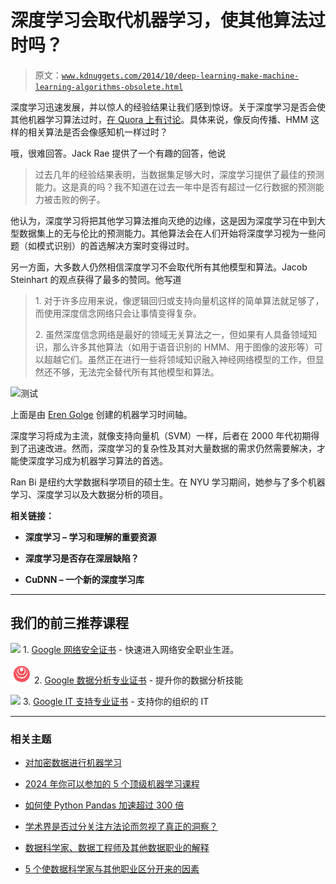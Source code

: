 # 深度学习会取代机器学习，使其他算法过时吗？

> 原文：[`www.kdnuggets.com/2014/10/deep-learning-make-machine-learning-algorithms-obsolete.html`](https://www.kdnuggets.com/2014/10/deep-learning-make-machine-learning-algorithms-obsolete.html)

深度学习迅速发展，并以惊人的经验结果让我们感到惊讶。关于深度学习是否会使其他机器学习算法过时，[在 Quora 上有讨论](https://www.quora.com/Will-deep-learning-make-other-Machine-Learning-algorithms-obsolete)。具体来说，像反向传播、HMM 这样的相关算法是否会像感知机一样过时？

哦，很难回答。Jack Rae 提供了一个有趣的回答，他说

> 过去几年的经验结果表明，当数据集足够大时，深度学习提供了最佳的预测能力。这是真的吗？我不知道在过去一年中是否有超过一亿行数据的预测能力被击败的例子。

他认为，深度学习将把其他学习算法推向灭绝的边缘，这是因为深度学习在中到大型数据集上的无与伦比的预测能力。其他算法会在人们开始将深度学习视为一些问题（如模式识别）的首选解决方案时变得过时。

另一方面，大多数人仍然相信深度学习不会取代所有其他模型和算法。Jacob Steinhart 的观点获得了最多的赞同。他写道

> 1\. 对于许多应用来说，像逻辑回归或支持向量机这样的简单算法就足够了，而使用深度信念网络只会让事情变得复杂。
> 
> 2\. 虽然深度信念网络是最好的领域无关算法之一，但如果有人具备领域知识，那么许多其他算法（如用于语音识别的 HMM、用于图像的波形等）可以超越它们。虽然正在进行一些将领域知识融入神经网络模型的工作，但显然还不够，无法完全替代所有其他模型和算法。

![测试](img/test.jpg)

上面是由 [Eren Golge](http://www.erogol.com/brief-history-machine-learning/) 创建的机器学习时间轴。

深度学习将成为主流，就像支持向量机（SVM）一样，后者在 2000 年代初期得到了迅速改进。然而，深度学习的复杂性及其对大量数据的需求仍然需要解决，才能使深度学习成为机器学习算法的首选。

Ran Bi 是纽约大学数据科学项目的硕士生。在 NYU 学习期间，她参与了多个机器学习、深度学习以及大数据分析的项目。

**相关链接：**

+   **深度学习 – 学习和理解的重要资源**

+   **深度学习是否存在深层缺陷？**

+   **CuDNN – 一个新的深度学习库**

* * *

## 我们的前三推荐课程

![](img/0244c01ba9267c002ef39d4907e0b8fb.png) 1\. [Google 网络安全证书](https://www.kdnuggets.com/google-cybersecurity) - 快速进入网络安全职业生涯。

![](img/e225c49c3c91745821c8c0368bf04711.png) 2\. [Google 数据分析专业证书](https://www.kdnuggets.com/google-data-analytics) - 提升你的数据分析技能

![](img/0244c01ba9267c002ef39d4907e0b8fb.png) 3\. [Google IT 支持专业证书](https://www.kdnuggets.com/google-itsupport) - 支持你的组织的 IT

* * *

### 相关主题

+   [对加密数据进行机器学习](https://www.kdnuggets.com/2022/08/machine-learning-encrypted-data.html)

+   [2024 年你可以参加的 5 个顶级机器学习课程](https://www.kdnuggets.com/5-top-machine-learning-courses-you-can-take-in-2024)

+   [如何使 Python Pandas 加速超过 300 倍](https://www.kdnuggets.com/how-to-speed-up-python-pandas-by-over-300x)

+   [学术界是否过分关注方法论而忽视了真正的洞察？](https://www.kdnuggets.com/is-academia-obsessing-over-methodology-at-the-cost-of-true-insights)

+   [数据科学家、数据工程师及其他数据职业的解释](https://www.kdnuggets.com/2021/05/data-scientist-data-engineer-data-careers-explained.html)

+   [5 个使数据科学家与其他职业区分开来的因素](https://www.kdnuggets.com/2021/11/5-things-set-data-scientist-apart-other-professions.html)

